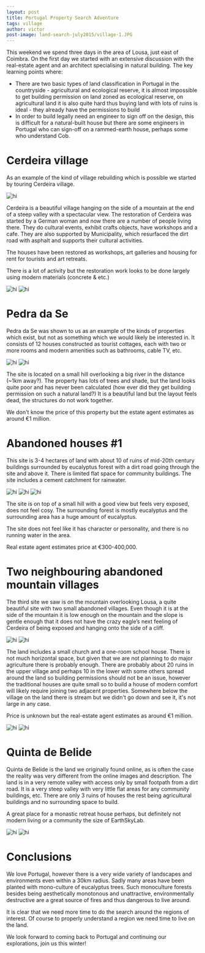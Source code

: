 ```yaml
---
layout: post
title: Portugal Property Search Adventure
tags: village
author: victor
post-image: land-search-july2015/village-1.JPG
---
```


This weekend we spend three days in the area of Lousa, just east of Coimbra. On the first day we started with an extensive discussion with the real-estate agent and an architect specialising in natural building. The key learning points where:

* There are two basic types of land classification in Portugal in the countryside - agricultural and ecological reserve, it is almost impossible to get building permission on land zoned as ecological reserve, on agricultural land it is also quite hard thus buying land with lots of ruins is ideal - they already have the permissions to build 
* In order to build legally need an engineer to sign off on the design, this is difficult for a natural-built house but there are some engineers in Portugal who can sign-off on a rammed-earth house, perhaps some who understand Cob. 

# Cerdeira village

As an example of the kind of village rebuilding which is possible we started by touring Cerdeira village.

<img src="/public/images/land-search-july2015/cerdeira-1.JPG" alt="hi" class="inline"/>

Cerdeira is a beautiful village hanging on the side of a mountain at the end of a steep valley with a spectacular view. The restoration of Cerdeira was started by a German woman and now there are a number of people living there. They do cultural events, exhibit crafts objects, have workshops and a cafe. They are also supported by Municipality, which resurfaced the dirt road with asphalt and supports their cultural activities.

The houses have been restored as workshops, art galleries and housing for rent for tourists and art retreats.

There is a lot of activity but the restoration work looks to be done largely using modern materials (concrete & etc.)

<img src="/public/images/land-search-july2015/cerdeira-2.JPG" alt="hi" class="inline"/>
<img src="/public/images/land-search-july2015/cerdeira-3.JPG" alt="hi" class="inline"/>


# Pedra da Se

Pedra da Se was shown to us as an example of the kinds of properties which exist, but not as something which we would likely be interested in. It consists of 12 houses constructed as tourist cottages, each with two or more rooms and modern amenities such as bathrooms, cable TV, etc. 

<img src="/public/images/land-search-july2015/pedradase-1.JPG" alt="hi" class="inline"/>
<img src="/public/images/land-search-july2015/pedradase-2.JPG" alt="hi" class="inline"/>


The site is located on a small hill overlooking a big river in the distance (~1km away?). The property has lots of trees and shade, but the land looks quite poor and has never been calculated (how ever did they get building permission on such a natural land?) It is a beautiful land but the layout feels dead, the structures do not work together. 

We don't know the price of this property but the estate agent estimates as around €1 million.


# Abandoned houses #1

This site is 3-4 hectares of land with about 10 of ruins of mid-20th century buildings surrounded by eucalyptus forest with a dirt road going through the site and above it. There is limited flat space for community buildings. The site includes a cement catchment for rainwater. 

<img src="/public/images/land-search-july2015/land-1.JPG" alt="hi" class="inline"/>
<img src="/public/images/land-search-july2015/land-2.JPG" alt="hi" class="inline"/>
<img src="/public/images/land-search-july2015/land-3.JPG" alt="hi" class="inline"/>


The site is on top of a small hill with a good view but feels very exposed, does not feel cosy. The surrounding forest is mostly eucalyptus and the surrounding area has a huge amount of eucalyptus.

The site does not feel like it has character or personality, and there is no running water in the area.

Real estate agent estimates price at €300-400,000.


# Two neighbouring abandoned mountain villages

The third site we saw is on the mountain overlooking Lousa, a quite beautiful site with two small abandoned villages. Even though it is at the side of the mountain it is low enough on the mountain and the slope is gentle enough that it does not have the crazy eagle’s next feeling of Cerdeira of being exposed and hanging onto the side of a cliff. 

<img src="/public/images/land-search-july2015/village-1.JPG" alt="hi" class="inline"/>
<img src="/public/images/land-search-july2015/village-2.JPG" alt="hi" class="inline"/>


The land includes a small church and a one-room school house. There is not much horizontal space, but given that we are not planning to do major agriculture there is probably enough. There are probably about 20 ruins in the upper village and perhaps 10 in the lower with some others spread around the land so building permissions should not be an issue, however the traditional houses are quite small so to build a house of modern comfort will likely require joining two adjacent properties. Somewhere below the village on the land there is stream but we didn't go down and see it, it's not large in any case.

Price is unknown but the real-estate agent estimates as around €1 million.

<img src="/public/images/land-search-july2015/village-3.JPG" alt="hi" class="inline"/>
<img src="/public/images/land-search-july2015/village-4.JPG" alt="hi" class="inline"/>


# Quinta de Belide

Quinta de Belide is the land we originally found online, as is often the case the reality was very different from the online images and description. The land is in a very remote valley with access only by small footpath from a dirt road. It is a very steep valley with very little flat areas for any community buildings, etc. There are only 3 ruins of houses the rest being agricultural buildings and no surrounding space to build. 

A great place for a monastic retreat house perhaps, but definitely not modern living or a community the size of EarthSkyLab.

<img src="/public/images/land-search-july2015/belide-1.JPG" alt="hi" class="inline"/>
<img src="/public/images/land-search-july2015/belide-2.JPG" alt="hi" class="inline"/>


# Conclusions

We love Portugal, however there is a very wide variety of landscapes and environments even within a 30km radius. Sadly many areas have been planted with mono-culture of eucalyptus trees. Such monoculture forests besides being aesthetically monotonous and unattractive, environmentally destructive are a great source of fires and thus dangerous to live around.

It is clear that we need more time to do the search around the regions of interest. Of course to properly understand a region we need time to live on the land. 

We look forward to coming back to Portugal and continuing our explorations, join us this winter!


